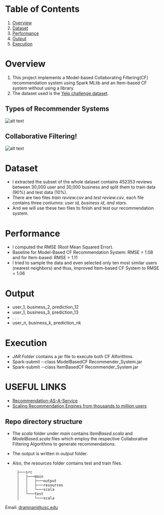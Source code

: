 # Table of Contents
1. [Overview](README.md#overview)
2. [Dataset](README.md#dataset)
3. [Performance](README.md#performance)
4. [Output](README.md#output)
5. [Execution](README.md#execution)


# Overview

1. This project implements a Model-based Collaborating Filtering(CF) recommendation system using Spark MLlib and an Item-based CF system
without using a library. 
2. The dataset used is the [Yelp challenge dataset](https://www.yelp.com/dataset/challenge).
## Types of Recommender Systems
![alt text](https://cdn-images-1.medium.com/max/1600/1*SoQdGU3Xefd0bXbqkkI06w.gif "Types of Recommender Systems")
## Collaborative Filtering!
![alt text](https://cdn-images-1.medium.com/max/1200/1*x8gTiprhLs7zflmEn1UjAQ.png "Collaborative Filtering!")

# Dataset 

* I extracted the subset of the whole dataset contains 452353 reviews between 30,000 user and 30,000 business and split them to train data (90%) and test data (10%). 
* There are two files *train review.csv* and *test review.csv*, each file contains three conlumns: *user id, business id, and
stars*. 
* And we will use these two files to finish and test our recommendation system.

# Performance

* I computed the RMSE (Root Mean Squared Error).
* Baseline for Model-Based CF Recommendation System: RMSE = 1.08 and for Item-based: RMSE = 1.11
* I tried to sample the data and even selected only ten most similar users (nearest neighbors) and thus, improved Item-based CF System to RMSE = 1.06

# Output

* user_1, business_2, prediction_12
* user_1, business_3, prediction_13
* . . .
* user_n, business_k, prediction_nk


# Execution

* *JAR Folder* contains a jar file to execute both CF Alforithms.
* Spark-submit --class ModelBasedCF Recommender_System.jar <rating file path><testing file path>
* Spark-submit --class ItemBasedCF Recommender_System.jar <rating file path><testing file path>
    
# USEFUL LINKS

* [Recommendation-AS-A-Service](https://cloud.google.com/solutions/recommendations-using-machine-learning-on-compute-engine)
* [Scaling Recommendation Engines from thousands to million users](https://www.retentionscience.com/blog/scalingrecommendations/)

## Repo directory structure

* The *scala* folder under *main* contains *ItemBased.scala* and *ModelBased.scala* files which employ the respective Collaborative Filtering Algorithms to generate recommendations. 
* The output is written in *output* folder. 
* Also, the *resources* folder contains test and train files.

        ├───src
        │   ├───main
        │   │   ├───output
        │   │   ├───resources
        │   │   └───scala
        │   └───test
        │       └───scala

Email: dramnani@usc.edu
